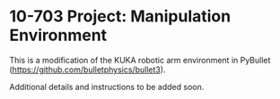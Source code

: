# 10-703 Project: Manipulation Environment

This is a modification of the KUKA robotic arm environment in PyBullet (https://github.com/bulletphysics/bullet3).

Additional details and instructions to be added soon.
